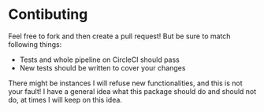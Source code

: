 # Contibuting
Feel free to fork and then create a pull request! But be sure to match following things:
- Tests and whole pipeline on CircleCI should pass
- New tests should be written to cover your changes

There might be instances I will refuse new functionalities, and this is not your fault! I have a general idea what this package should do and should not do, at times I will keep on this idea.
